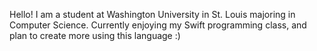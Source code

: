 Hello! I am a student at Washington University in St. Louis majoring in Computer Science. Currently enjoying my Swift programming class, and plan to create more using this language :)
